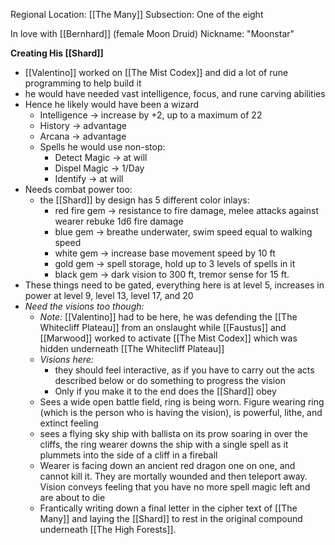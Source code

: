 Regional Location: [[The Many]]
Subsection: One of the eight

In love with [[Bernhard]] (female Moon Druid)
Nickname: "Moonstar"

**Creating His [[Shard]]**
- [[Valentino]] worked on [[The Mist Codex]] and did a lot of rune programming to help build it
- he would have needed vast intelligence, focus, and rune carving abilities
- Hence he likely would have been a wizard
	- Intelligence -> increase by +2, up to a maximum of 22
	- History -> advantage
	- Arcana -> advantage
	- Spells he would use non-stop:
		- Detect Magic -> at will
		- Dispel Magic -> 1/Day
		- Identify -> at will
- Needs combat power too:
	- the [[Shard]] by design has 5 different color inlays:
		- red fire gem -> resistance to fire damage, melee attacks against wearer rebuke 1d6 fire damage
		- blue gem -> breathe underwater, swim speed equal to walking speed
		- white gem -> increase base movement speed by 10 ft
		- gold gem -> spell storage, hold up to 3 levels of spells in it
		- black gem -> dark vision to 300 ft, tremor sense for 15 ft. 
- These things need to be gated, everything here is at level 5, increases in power at level 9, level 13, level 17, and 20
- *Need the visions too though:*
	- *Note:* [[Valentino]] had to be here, he was defending the [[The Whitecliff Plateau]] from an onslaught while [[Faustus]] and [[Marwood]] worked to activate [[The Mist Codex]] which was hidden underneath [[The Whitecliff Plateau]]
	- *Visions here:* 
		- they should feel interactive, as if you have to carry out the acts described below or do something to progress the vision
		- Only if you make it to the end does the [[Shard]] obey 
	- Sees a wide open battle field, ring is being worn. Figure wearing ring (which is the person who is having the vision), is powerful, lithe, and extinct feeling
	- sees a flying sky ship with ballista on its prow soaring in over the cliffs, the ring wearer downs the ship with a single spell as it plummets into the side of a cliff in a fireball 
	- Wearer is facing down an ancient red dragon one on one, and cannot kill it. They are mortally wounded and then teleport away. Vision conveys feeling that you have no more spell magic left and are about to die
	- Frantically writing down a final letter in the cipher text of [[The Many]] and laying the [[Shard]] to rest in the original compound underneath [[The High Forests]].
